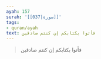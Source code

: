 ```yaml
---
ayah: 157
surah: '[[037|سورة]]'
tags:
- quran/ayah
text: فأتوا بكتابكم إن كنتم صادقين
---
```

> فأتوا بكتابكم إن كنتم صادقين
